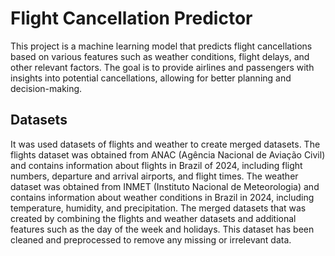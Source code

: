 # Flight Cancellation Predictor

This project is a machine learning model that predicts flight cancellations based on various features such as weather conditions, flight delays, and other relevant factors. The goal is to provide airlines and passengers with insights into potential cancellations, allowing for better planning and decision-making.

## Datasets

It was used datasets of flights and weather to create merged datasets. The flights dataset was obtained from ANAC (Agência Nacional de Aviação Civil) and contains information about flights in Brazil of 2024, including flight numbers, departure and arrival airports, and flight times. The weather dataset was obtained from INMET (Instituto Nacional de Meteorologia) and contains information about weather conditions in Brazil in 2024, including temperature, humidity, and precipitation. The merged datasets that was created by combining the flights and weather datasets and additional features such as the day of the week and holidays. This dataset has been cleaned and preprocessed to remove any missing or irrelevant data.
